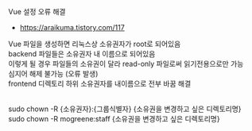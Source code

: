 Vue 설정 오류 해결
- https://araikuma.tistory.com/117

Vue 파일을 생성하면 리눅스상 소유권자가 root로 되어있음
<br/>
backend 파일들은 소유권자 내 이름으로 되어있음
<br/>
이렇게 될 경우 파일들의 소유권이 달라 read-only 파일로써 읽기전용으로만 가능
<br/>
심지어 해제 불가능 (오류 발생)
<br/>
frontend 디렉토리 하위 소유권자를 내이름으로 전부 바꿈
해결

<br/>
sudo chown -R {소유권자}:{그룹식별자} {소유권을 변경하고 싶은 디렉토리명}

<br/>
sudo chown -R mogreene:staff {소유권을 변경하고 싶은 디렉토리명}

